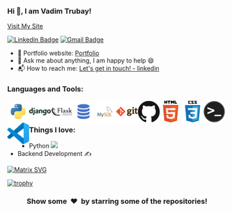 <!-- <h1>Hi Hi 👋, I am Vadim Trubay! </h1> -->
### Hi 👋, I am Vadim Trubay! 


[Visit My Site](https://VadimTrubay.github.io/)


[![Linkedin Badge](https://img.shields.io/badge/-VadimTrubay-blue?style=flat-square&logo=Linkedin&logoColor=white&link=https://linkedin.com/in/vadim-trubay-146607257)](https://linkedin.com/in/vadim-trubay-146607257)
[![Gmail Badge](https://img.shields.io/badge/-user0606user@gmail.com-c14438?style=flat-square&logo=Gmail&logoColor=white&link=mailto:user0606user@gmail.com)](mailto:user0606user@gmail.com) 


- 🎯 Portfolio website: [Portfolio](https://VadimTrubay.github.io/)
- 💬 Ask me about anything, I am happy to help :smile:
- 📬 How to reach me: [Let's get in touch! - linkedin](https://linkedin.com/in/vadim-trubay-146607257)

### Languages and Tools: 
<img align="left" alt="HTML5" width="50px" src="https://raw.githubusercontent.com/github/explore/80688e429a7d4ef2fca1e82350fe8e3517d3494d/topics/python/python.png" />
<img align="left" alt="HTML5" width="50px" src="https://raw.githubusercontent.com/github/explore/80688e429a7d4ef2fca1e82350fe8e3517d3494d/topics/django/django.png" />
<img align="left" alt="HTML5" width="50px" src="https://raw.githubusercontent.com/github/explore/80688e429a7d4ef2fca1e82350fe8e3517d3494d/topics/flask/flask.png" />
<img align="left" alt="SQL" width="50px" src="https://raw.githubusercontent.com/github/explore/80688e429a7d4ef2fca1e82350fe8e3517d3494d/topics/sql/sql.png" />
<img align="left" alt="MySQL" width="50px" src="https://raw.githubusercontent.com/github/explore/80688e429a7d4ef2fca1e82350fe8e3517d3494d/topics/mysql/mysql.png" />
<img align="left" alt="Git" width="50px" src="https://raw.githubusercontent.com/github/explore/80688e429a7d4ef2fca1e82350fe8e3517d3494d/topics/git/git.png" />
<img align="left" alt="GitHub" width="50px" src="https://raw.githubusercontent.com/github/explore/78df643247d429f6cc873026c0622819ad797942/topics/github/github.png"/>
<img align="left" alt="HTML5" width="50px" src="https://raw.githubusercontent.com/github/explore/80688e429a7d4ef2fca1e82350fe8e3517d3494d/topics/html/html.png" />
<img align="left" alt="CSS3" width="50px" src="https://raw.githubusercontent.com/github/explore/80688e429a7d4ef2fca1e82350fe8e3517d3494d/topics/css/css.png" />
<img align="left" alt="HTML5" width="50px" src="https://raw.githubusercontent.com/github/explore/80688e429a7d4ef2fca1e82350fe8e3517d3494d/topics/terminal/terminal.png" />
<img align="left" alt="Visual Studio Code" width="50px" src="https://raw.githubusercontent.com/github/explore/80688e429a7d4ef2fca1e82350fe8e3517d3494d/topics/visual-studio-code/visual-studio-code.png" />

<br>
<br>

### Things I love:
- Python <img src="https://media.giphy.com/media/WUlplcMpOCEmTGBtBW/giphy.gif" width="30"> 
- Backend Development ✍️

[![Matrix SVG](https://raw.githubusercontent.com/rodrigograca31/rodrigograca31/master/matrix.svg)](https://www.youtube.com/watch?v=SDkAGkd4NLc) 


[//]: # (### :zap: Github Stats)

[//]: # (<p>)

[//]: # (    <a href="https://gitstats.me/VadimTrubay" target="_blank"> )

[//]: # (        <img src="https://github-readme-stats.vercel.app/api?username=VadimTrubay&&show_icons=true&hi&theme=dark&count_private=true&include_all_commits=true">)

[//]: # (    </a>)

[//]: # (</p>)

[![trophy](https://github-profile-trophy.vercel.app/?username=VadimTrubay)](https://github.com/ryo-ma/github-profile-trophy)

<!-- [![Top Langs](https://github-readme-stats.vercel.app/api/top-langs/?username=VadimTrubay&layout=compact)](https://github.com/anuraghazra/github-readme-stats) -->
<div align="center">
<h3 align="center">Show some &nbsp;❤️&nbsp; by starring some of the repositories!</h3>
</div>
<!--[website]: -->
